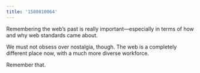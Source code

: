 ```yaml
---
title: '1580810064'
---
```

Remembering the web’s past is really important—especially in terms of how and why web standards came about.

We must not obsess over nostalgia, though. The web is a completely different place now, with a much more diverse workforce. 

Remember that.
